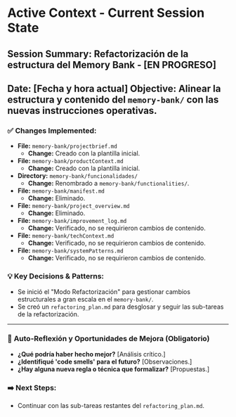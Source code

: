 # Active Context - Current Session State

## Session Summary: Refactorización de la estructura del Memory Bank - [EN PROGRESO]
**Date**: [Fecha y hora actual]
**Objective**: Alinear la estructura y contenido del `memory-bank/` con las nuevas instrucciones operativas.
---
### ✅ Changes Implemented:
*   **File:** `memory-bank/projectbrief.md`
    *   **Change:** Creado con la plantilla inicial.
*   **File:** `memory-bank/productContext.md`
    *   **Change:** Creado con la plantilla inicial.
*   **Directory:** `memory-bank/funcionalidades/`
    *   **Change:** Renombrado a `memory-bank/functionalities/`.
*   **File:** `memory-bank/manifest.md`
    *   **Change:** Eliminado.
*   **File:** `memory-bank/project_overview.md`
    *   **Change:** Eliminado.
*   **File:** `memory-bank/improvement_log.md`
    *   **Change:** Verificado, no se requirieron cambios de contenido.
*   **File:** `memory-bank/techContext.md`
    *   **Change:** Verificado, no se requirieron cambios de contenido.
*   **File:** `memory-bank/systemPatterns.md`
    *   **Change:** Verificado, no se requirieron cambios de contenido.

### 💡 Key Decisions & Patterns:
*   Se inició el "Modo Refactorización" para gestionar cambios estructurales a gran escala en el `memory-bank/`.
*   Se creó un `refactoring_plan.md` para desglosar y seguir las sub-tareas de la refactorización.

---
### 🧠 **Auto-Reflexión y Oportunidades de Mejora (Obligatorio)**

*   **¿Qué podría haber hecho mejor?** [Análisis crítico.]
*   **¿Identifiqué 'code smells' para el futuro?** [Observaciones.]
*   **¿Hay alguna nueva regla o técnica que formalizar?** [Propuestas.]

### ➡️ Next Steps:
*   Continuar con las sub-tareas restantes del `refactoring_plan.md`.
